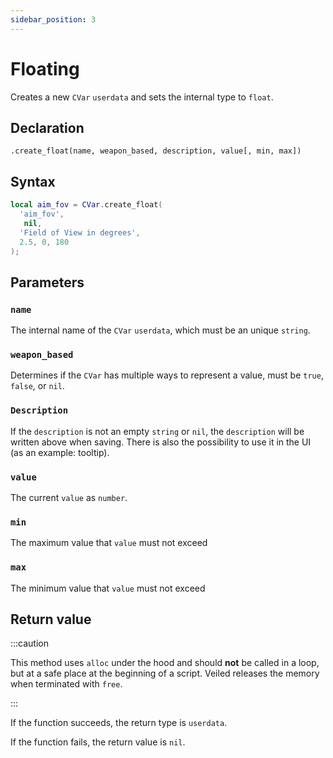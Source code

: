```yaml
---
sidebar_position: 3
---
```


# Floating

Creates a new `CVar` `userdata` and sets the internal type to `float`.

## Declaration

`.create_float(name, weapon_based, description, value[, min, max])`

## Syntax

```lua
local aim_fov = CVar.create_float(
  'aim_fov',
   nil,
  'Field of View in degrees',
  2.5, 0, 180
);
```

## Parameters

### `name`

The internal name of the `CVar` `userdata`, which must be an unique `string`.

### `weapon_based`

Determines if the `CVar` has multiple ways to represent a value, must be `true`, `false`, or `nil`.

### `Description`

If the `description` is not an empty `string` or `nil`, the `description` will be written above when saving.
There is also the possibility to use it in the UI (as an example: tooltip).

### `value`

The current `value` as `number`.

### `min`

The maximum value that `value` must not exceed

### `max`

The minimum value that `value` must not exceed

## Return value

:::caution

This method uses `alloc` under the hood and should **not** be called in a loop, but at a safe place at the beginning of a script.
Veiled releases the memory when terminated with `free`.

:::

If the function succeeds, the return type is `userdata`.

If the function fails, the return value is `nil`.
